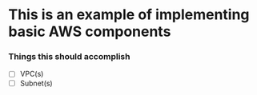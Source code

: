 # This is an example of implementing basic AWS components

### Things this should accomplish

- [ ] VPC(s)
- [ ] Subnet(s)